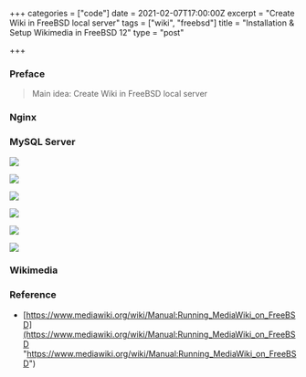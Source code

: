 +++
categories = ["code"]
date = 2021-02-07T17:00:00Z
excerpt = "Create Wiki in FreeBSD local server"
tags = ["wiki", "freebsd"]
title = "Installation & Setup Wikimedia in FreeBSD 12"
type = "post"

+++
### Preface

> Main idea: Create Wiki in FreeBSD local server

### Nginx

### MySQL Server

![](https://res.cloudinary.com/bimagv/image/upload/v1612774012/2021-02/123/2021-02-08--T08-16-20_sfm6ao.png)

![](https://res.cloudinary.com/bimagv/image/upload/v1612774026/2021-02/123/2021-02-08--T08-32-40_kxwpcb.png)

![](https://res.cloudinary.com/bimagv/image/upload/v1612774039/2021-02/123/2021-02-08--T08-34-17_fsej2m.png)

![](https://res.cloudinary.com/bimagv/image/upload/v1612774055/2021-02/123/2021-02-08--T08-39-16_omvwhp.png)

![](https://res.cloudinary.com/bimagv/image/upload/v1612774068/2021-02/123/2021-02-08--T08-40-03_ljuslo.png)

![](https://res.cloudinary.com/bimagv/image/upload/v1612774080/2021-02/123/2021-02-08--T08-41-06_p5qk5z.png)

### Wikimedia

### Reference

* [https://www.mediawiki.org/wiki/Manual:Running_MediaWiki_on_FreeBSD](https://www.mediawiki.org/wiki/Manual:Running_MediaWiki_on_FreeBSD "https://www.mediawiki.org/wiki/Manual:Running_MediaWiki_on_FreeBSD")